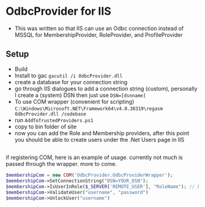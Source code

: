 # OdbcProvider for IIS
- This was written so that IIS can use an Odbc connection instead of MSSQL for MembershipProvider, RoleProvider, and ProfileProvider

## Setup
- Build
- Install to gac `gacutil /i OdbcProvider.dll`
- create a database for your connection string
- go through IIS dialogues to add a connection string (custom), personally I create a (system) DSN then just use `DSN=[dsnname]`
- To use COM wrapper (convenient for scripting) `C:\Windows\Microsoft.NET\Framework64\v4.0.30319\regasm OdbcProvider.dll /codebase`
- run `AddToTrustedProviders.ps1`
- copy to bin folder of site
- now you can add the Role and Membership providers, after this point you should be able to create users under the .Net Users page in IIS

##
if registering COM, here is an example of usage. currently not much is passed through the wrapper. more to come.
```php
$membershipCom = new COM('OdbcProvider.OdbcProviderWrapper');
$membershipCom->SetConnectionString("DSN=YOUR_DSN");
$membershipCom->IsUserInRole($_SERVER['REMOTE_USER'], "RoleName"); // bool
$membershipCom->ValidateUser("username", "password")
$membershipCom->UnlockUser("username")
```
